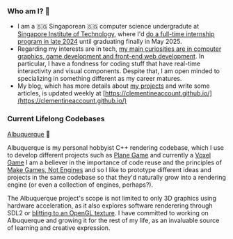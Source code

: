 ### Who am I? 🤔

- I am a  🇸🇬 Singaporean  🇸🇬 computer science undergradute at [Singapore Institute of Technology](https://www.singaporetech.edu.sg/about/overseas-university-partners/digipen-institute-technology-singapore), where I'd [do a full-time internship program in late 2024](https://www.singaporetech.edu.sg/integrated-work-study-programme) until graduating finally in May 2025.
- Regarding my interests are in tech, [my main curiosities are in computer graphics, game development and front-end web development](https://clementineaccount.github.io/about/). In particular, I have a fondness for coding stuff that have real-time interactivity and visual components. Despite that, I am open minded to specializing in something different as my career matures.
- My blog, which has more details about [my projects](https://clementineaccount.github.io/categories/projects/) and write some articles, is updated weekly at [https://clementineaccount.github.io/](https://clementineaccount.github.io/)

### Current Lifelong Codebases

[Albuquerque](https://github.com/ClementineAccount/Albuquerque) 🌵

Albuquerque is my personal hobbyist C++ rendering codebase, which I use to develop different projects such as [Plane Game](https://github.com/ClementineAccount/Albuquerque#plane-game-completed-for-now) and currently a [Voxel Game](https://github.com/ClementineAccount/Albuquerque#voxel-project-currently-working-on) I am a believer in the importance of code reuse and the principles of [Make Games, Not Engines](https://geometrian.com/programming/tutorials/write-games-not-engines/) and so I like to prototype different ideas and projects in the same codebase so that they'd naturally grow into a rendering engine (or even a collection of engines, perhaps?). 

The Albuquerque project's scope is not limited to only 3D graphics using hardware acceleration, as it also explores software renderering through SDL2 or [blitting to an OpenGL texture](https://github.com/ClementineAccount/Milwaukee). I have committed to working on Albuquerque and growing it for the rest of my life, as an invaluable source of learning and creative expression.

<!--
**ClementineAccount/ClementineAccount** is a ✨ _special_ ✨ repository because its `README.md` (this file) appears on your GitHub profile.

Here are some ideas to get you started:

- 🔭 I’m currently working on ...
- 🌱 I’m currently learning ...
- 👯 I’m looking to collaborate on ...
- 🤔 I’m looking for help with ...
- 💬 Ask me about ...
- 📫 How to reach me: ...
- 😄 Pronouns: ...
- ⚡ Fun fact: ...
-->
